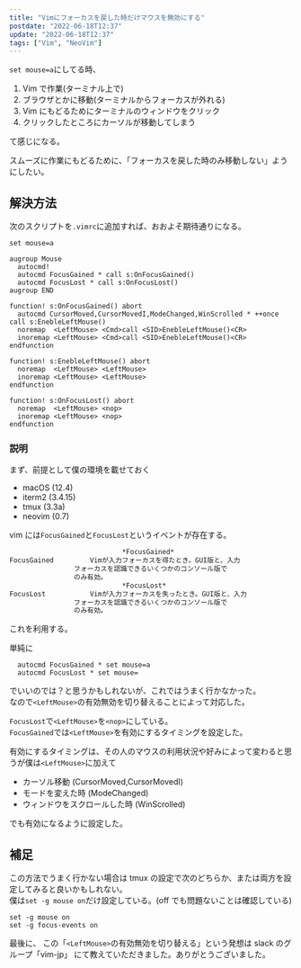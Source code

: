 ```yaml
---
title: "Vimにフォーカスを戻した時だけマウスを無効にする"
postdate: "2022-06-18T12:37"
update: "2022-06-18T12:37"
tags: ["Vim", "NeoVim"]
---
```


`set mouse=a`にしてる時、

1. Vim で作業(ターミナル上で)
1. ブラウザとかに移動(ターミナルからフォーカスが外れる)
1. Vim にもどるためにターミナルのウィンドウをクリック
1. クリックしたところにカーソルが移動してしまう

て感じになる。

スムーズに作業にもどるために、「フォーカスを戻した時のみ移動しない」ようにしたい。

## 解決方法

次のスクリプトを`.vimrc`に追加すれば、おおよそ期待通りになる。

```vim
set mouse=a

augroup Mouse
  autocmd!
  autocmd FocusGained * call s:OnFocusGained()
  autocmd FocusLost * call s:OnFocusLost()
augroup END

function! s:OnFocusGained() abort
  autocmd CursorMoved,CursorMovedI,ModeChanged,WinScrolled * ++once call s:EnebleLeftMouse()
  noremap  <LeftMouse> <Cmd>call <SID>EnebleLeftMouse()<CR>
  inoremap <LeftMouse> <Cmd>call <SID>EnebleLeftMouse()<CR>
endfunction

function! s:EnebleLeftMouse() abort
  noremap  <LeftMouse> <LeftMouse>
  inoremap <LeftMouse> <LeftMouse>
endfunction

function! s:OnFocusLost() abort
  noremap  <LeftMouse> <nop>
  inoremap <LeftMouse> <nop>
endfunction
```

### 説明

まず、前提として僕の環境を載せておく

- macOS (12.4)
- iterm2 (3.4.15)
- tmux (3.3a)
- neovim (0.7)

vim には`FocusGained`と`FocusLost`というイベントが存在する。

```txt
							*FocusGained*
FocusGained			Vimが入力フォーカスを得たとき。GUI版と、入力
				フォーカスを認識できるいくつかのコンソール版で
				のみ有効。
							*FocusLost*
FocusLost			Vimが入力フォーカスを失ったとき。GUI版と、入力
				フォーカスを認識できるいくつかのコンソール版で
				のみ有効。
```

これを利用する。

単純に

```vim
  autocmd FocusGained * set mouse=a
  autocmd FocusLost * set mouse=
```

でいいのでは？と思うかもしれないが、これではうまく行かなかった。  
なので`<LeftMouse>`の有効無効を切り替えることによって対応した。

`FocusLost`で`<LeftMouse>`を`<nop>`にしている。  
`FocusGained`では`<LeftMouse>`を有効にするタイミングを設定した。

有効にするタイミングは、その人のマウスの利用状況や好みによって変わると思うが僕は`<LeftMouse>`に加えて

- カーソル移動 (CursorMoved,CursorMovedI)
- モードを変えた時 (ModeChanged)
- ウィンドウをスクロールした時 (WinScrolled)

でも有効になるように設定した。

## 補足

この方法でうまく行かない場合は tmux の設定で次のどちらか、または両方を設定してみると良いかもしれない。  
僕は`set -g mouse on`だけ設定している。(off でも問題ないことは確認している)

```
set -g mouse on
set -g focus-events on
```

最後に、 この「`<LeftMouse>`の有効無効を切り替える」という発想は slack のグループ「vim-jp」 にて教えていただきました。ありがとうございました。
